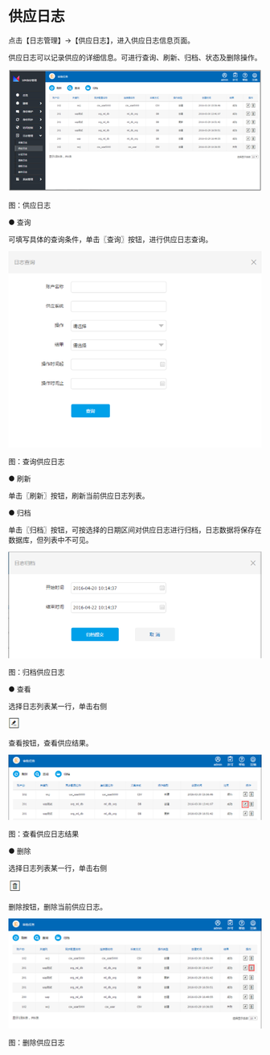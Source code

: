 # 供应日志

点击【日志管理】→【供应日志】，进入供应日志信息页面。

供应日志可以记录供应的详细信息。可进行查询、刷新、归档、状态及删除操作。

![](/articles/idm/5-/images/image116.png)

图：供应日志

● 查询

可填写具体的查询条件，单击〖查询〗按钮，进行供应日志查询。

![](/articles/idm/5-/images/image117.png)

图：查询供应日志

● 刷新

单击〖刷新〗按钮，刷新当前供应日志列表。

● 归档

单击〖归档〗按钮，可按选择的日期区间对供应日志进行归档，日志数据将保存在数据库，但列表中不可见。

![](/articles/idm/5-/images/image111.png)

图：归档供应日志

● 查看

选择日志列表某一行，单击右侧

![](/articles/idm/3-/images/image6.png)

查看按钮，查看供应结果。

![](/articles/idm/5-/images/image119.png)

图：查看供应日志结果

● 删除

选择日志列表某一行，单击右侧

![](/articles/idm/3-/images/image13.png)

删除按钮，删除当前供应日志。

![](/articles/idm/5-/images/image121.png)

图：删除供应日志